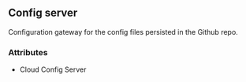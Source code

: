 ## Config server
Configuration gateway for the config files persisted in the Github repo. 
### Attributes
- Cloud Config Server

